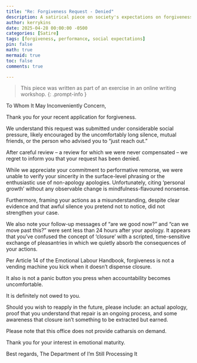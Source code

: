 ```yaml
---
title: "Re: Forgiveness Request - Denied"
description: A satirical piece on society's expectations on forgiveness.
author: kerrykins
date: 2025-04-28 00:00:00 -0500
categories: [Satire]
tags: [forgiveness, performance, social expectations]
pin: false
math: true
mermaid: true
toc: false
comments: true

---
```


> This piece was written as part of an exercise in an online writing workshop.
{: .prompt-info }

To Whom It May Inconveniently Concern,

Thank you for your recent application for forgiveness.

We understand this request was submitted under considerable social pressure, likely encouraged by the uncomfortably long silence, mutual friends, or the person who advised you to “just reach out.”

After careful review – a review for which we were never compensated – we regret to inform you that your request has been denied.

While we appreciate your commitment to performative remorse, we were unable to verify your sincerity in the surface-level phrasing or the enthusiastic use of non-apology apologies. Unfortunately, citing ‘personal growth’ without any observable change is mindfulness-flavoured nonsense.

Furthermore, framing your actions as a misunderstanding, despite clear evidence and that awful silence you pretend not to notice, did not strengthen your case.

We also note your follow-up messages of “are we good now?” and “can we move past this?” were sent less than 24 hours after your apology. It appears that you’ve confused the concept of ‘closure’ with a scripted, time-sensitive exchange of pleasantries in which we quietly absorb the consequences of your actions.

Per Article 14 of the Emotional Labour Handbook, forgiveness is not a vending machine you kick when it doesn’t dispense closure.

It also is not a panic button you press when accountability becomes uncomfortable.

It is definitely not owed to you.

Should you wish to reapply in the future, please include: an actual apology, proof that you understand that repair is an ongoing process, and some awareness that closure isn’t something to be extracted but earned.

Please note that this office does not provide catharsis on demand.

Thank you for your interest in emotional maturity.

Best regards,
The Department of I’m Still Processing It

